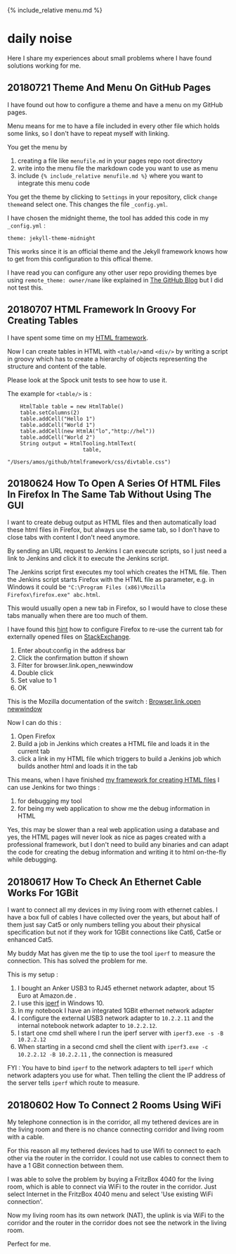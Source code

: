 {% include_relative  menu.md %}

# daily noise

Here I share my experiences about small problems where I have found solutions working for me.

## 20180721 Theme And Menu On GitHub Pages

I have found out how to configure a theme and have a menu on my GitHub pages.

Menu means for me to have a file included in every other file which holds some links, 
so I don't have to repeat myself with linking.

You get the menu by 

1. creating a file like `menufile.md` in your pages repo root directory
2. write into the menu file the markdown code you want to use as menu
3. include ```{% include_relative menufile.md %}``` where you want to integrate this menu code

You get the theme by clicking to `Settings` in your repository, click `change theme`and select one.
This changes the file `_config.yml`.

I have chosen the midnight theme, the tool has added this code in my `_config.yml` :

    theme: jekyll-theme-midnight
    
This works since it is an official theme and the Jekyll framework knows how to get from this configuration 
to this offical theme.

I have read you can configure any other user repo providing themes bye using `remote_theme: owner/name` like
explained in [The GitHub Blog](https://blog.github.com/2017-11-29-use-any-theme-with-github-pages/) but I did not test this.

## 20180707 HTML Framework In Groovy For Creating Tables

I have spent some time on my [HTML framework](https://github.com/andrerolfs/htmlframework). 

Now I can create tables in HTML with `<table/>`and `<div/>` by writing a script in groovy which has to  create a
hierarchy of objects representing the structure and content of the table. 

Please look at the Spock unit tests to see how to use it.

The example for `<table/>` is :

```
    HtmlTable table = new HtmlTable()
    table.setColumns(2)
    table.addCell("Hello 1")
    table.addCell("World 1")
    table.addCell(new HtmlA("lo","http://hel"))
    table.addCell("World 2")
    String output = HtmlTooling.htmlText( 
                        table, 
                        "/Users/amos/github/htmlframework/css/divtable.css")
```

## 20180624 How To Open A Series Of HTML Files In Firefox In The Same Tab Without Using The GUI

I want to create debug output as HTML files and then automatically load these html files in Firefox, but always use the
same tab, so I don't have to close tabs with content I don't need anymore.

By sending an URL request to Jenkins I can execute scripts, so I just need a link to Jenkins and click it to execute the Jenkins script.

The Jenkins script first executes my tool which creates the HTML file. Then the Jenkins script starts Firefox with the HTML file as parameter, e.g. in Windows it could be `"C:\Program Files (x86)\Mozilla Firefox\firefox.exe" abc.html`.

This would usually open a new tab in Firefox, so I would have to close these tabs manually when there are too much of them.

I have found this [hint](https://superuser.com/questions/138298/force-firefox-to-open-pages-in-a-specific-tab-using-command-line) how to configure Firefox to re-use the current tab for externally opened files on
[StackExchange](https://stackexchange.com/).

1. Enter about:config in the address bar
2. Click the confirmation button if shown
3. Filter for browser.link.open_newwindow
4. Double click
5. Set value to 1
6. OK

This is the Mozilla documentation of the switch : [Browser.link.open newwindow](http://kb.mozillazine.org/Browser.link.open_newwindow)

Now I can do this :

1. Open Firefox
2. Build a job in Jenkins which creates a HTML file and loads it in the current tab
3. click a link in my HTML file which triggers to build a Jenkins job which builds another html and loads it in the tab

This means, when I have finished [my framework for creating HTML files](https://github.com/andrerolfs/htmlframework) I can
use Jenkins for two things :

1. for debugging my tool
2. for being my web application to show me the debug information in HTML

Yes, this may be slower than a real web application using a database and yes, the HTML pages will never look as nice as pages created with a professional framework, but I don't need to build any binaries and can adapt the code for creating the debug information and writing it to html on-the-fly while debugging.

## 20180617 How To Check An Ethernet Cable Works For 1GBit

I want to connect all my devices in my living room with ethernet cables. I have a box full of cables I have collected over the
years, but about half of them just say Cat5 or only numbers telling you about their physical specification but not if they work for
1GBit connections like Cat6, Cat5e or enhanced Cat5.

My buddy Mat has given me the tip to use the tool `iperf` to measure the connection. This has solved the problem for me.

This is my setup :

1. I bought an Anker USB3 to RJ45 ethernet network adapter, about 15 Euro at Amazon.de .
2. I use this [iperf](https://iperf.fr/) in Windows 10. 
3. In my notebook I have an integrated 1GBit ethernet network adapter 
4. I configure the external USB3 network adapter to `10.2.2.11` and the internal notebook network adapter to `10.2.2.12`.
5. I start one cmd shell where I run the iperf server with `iperf3.exe -s -B 10.2.2.12`
6. When starting in a second cmd shell the client with `iperf3.exe -c 10.2.2.12 -B 10.2.2.11` , the connection is measured 

FYI : You have to bind `iperf` to the network adapters to tell `iperf` which network adapters you use for what. Then telling
the client the IP address of the server tells `iperf` which route to measure. 

## 20180602 How To Connect 2 Rooms Using WiFi 

My telephone connection is in the corridor, all my tethered devices are in the living room and there is no chance connecting 
corridor and living room with a cable.

For this reason all my tethered devices had to use Wifi to connect to each other via the router in the corridor. I could not use 
cables to connect them to have a 1 GBit connection between them.

I was able to solve the problem by buying a FritzBox 4040 for the living room, which is able to connect via WiFi to the router in
the corridor. Just select Internet in the FritzBox 4040 menu and select 'Use existing WiFi connection'.

Now my living room has its own network (NAT), the uplink is via WiFi to the corridor and the router in the corridor does not see
the network in the living room.

Perfect for me.

